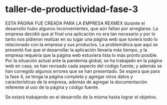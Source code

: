 # taller-de-productividad-fase-3
ESTA PÁGINA FUE CREADA PARA LA EMPRESA REXMEX
durante el desarrollo hubo algunos inconvenientes, que aún faltan por arreglarse.
La empresa decidió que al final una aplicación no era tan necesario y por lo tanto nos pidieron realizar en su lugar una página web que tuviera todo lo relacionado con la empresa y sus productos.
La problemática que aquí se presentó fue que el desarrollar la aplicación llevaría más tiempo, y la empresa requería que la página web estuviera lista lo más pronto posible.
Por la situación actual ante la pandemia global, se ha trabajado en la página web en casa, se han revisado cada aspecto del código fuente, y además se han corregido algunos errores que se han presentado.
Se espera que para la fase 4, se tenga la página completa y agregar otros datos y características de la empresa, además de agregar la documentación referente al uso de la página y código fuente.


Se estará trabajando en el desarrollo de la misma hasta lograr el objetivo.
